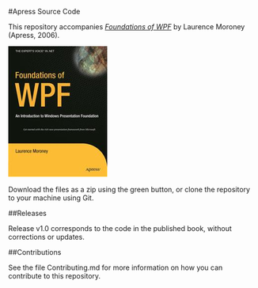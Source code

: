 #Apress Source Code

This repository accompanies [*Foundations of WPF*](http://www.apress.com/9781590597606) by Laurence Moroney (Apress, 2006).

![Cover image](9781590597606.jpg)

Download the files as a zip using the green button, or clone the repository to your machine using Git.

##Releases

Release v1.0 corresponds to the code in the published book, without corrections or updates.

##Contributions

See the file Contributing.md for more information on how you can contribute to this repository.

